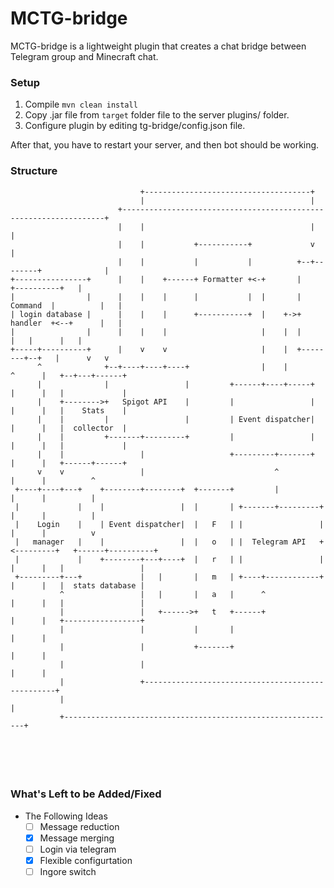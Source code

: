 # MCTG-bridge
MCTG-bridge is a lightweight plugin that creates a chat bridge between Telegram group and Minecraft chat.

### Setup 
1) Compile `mvn clean install`
2) Copy .jar file from `target` folder file to the server plugins/ folder.
3) Configure plugin by editing tg-bridge/config.json file.

After that, you have to restart your server, and then bot should be working.

### Structure

```text
                             +-------------------------------------+
                             |                                     |
                        +------------------------------------------------------------------+
                        |    |                                     |                       |
                        |    |           +-----------+             v                       |
                        |    |           |           |          +--+--------+              |
+----------------+      |    |    +------+ Formatter +<-+       |           +----------+   |
|                |      |    |    |      |           |  |       |  Command  |          |   |
| login database |      |    |    |      +-----------+  |    +->+  handler  +<--+      |   |
|                |      |    |    |                     |    |  |           |   |      |   |
+-----+----------+      |    v    v                     |    |  +--------+--+   |      v   v
      ^              +--+----+----+----+                |    |           ^      |   +--+---+------+
      |              |                 |         +------+----+-----+     |      |   |             |
      |    +-------->+   Spigot API    |         |                 |     |      |   |    Stats    |
      |    |         |                 |         | Event dispatcher|     |      |   |  collector  |
      |    |         +-------+---------+         |                 |     |      |   |             |
      |    |                 |                   +---------+-------+     |      |   +------+------+
      v    v                 |                             ^             |      |          ^
 +----+----+---+    +--------+--------+  +-------+         |             |      |          |
 |             |    |                 |  |       | +-------+---------+   |      |          |
 |    Login    |    | Event dispatcher|  |   F   | |                 |   |      |          v
 |   manager   |    |                 |  |   o   | |  Telegram API   +<---------+   +------+----------+
 |             |    +--------+---+----+  |   r   | |                 |   |      |   |                 |
 +---------+---+             |   |       |   m   | +----+------------+   |      |   |  stats database |
           ^                 |   |       |   a   |      ^                |      |   |                 |
           |                 |   +------>+   t   +------+                |      |   +-----------------+
           |                 |           |       |                       |      |
           |                 |           +-------+                       |      |
           |                 |                                           |      |
           |                 +--------------------------------------------------+
           |                                                             |
           +-------------------------------------------------------------+






````


### What's Left to be Added/Fixed
- The Following Ideas
  - [ ] Message reduction
  - [x] Message merging
  - [ ] Login via telegram
  - [x] Flexible configurtation
  - [ ] Ingore switch
